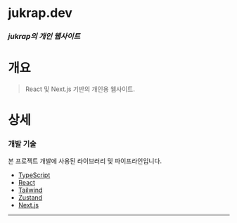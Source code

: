 # jukrap.dev
### _jukrap의 개인 웹사이트_

# 개요
>React 및 Next.js 기반의 개인용 웹사이트.

# 상세
### 개발 기술
본 프로젝트 개발에 사용된 라이브러리 및 파이프라인입니다.
- [TypeScript]
- [React]
- [Tailwind]
- [Zustand]
- [Next.js]

***

   [TypeScript]: <https://www.typescriptlang.org/>
   [React]: <https://ko.legacy.reactjs.org/>
   [Tailwind]: <https://tailwindcss.com/>
   [Zustand]: <https://github.com/pmndrs/zustand>
   [Next.js]: <https://nextjs.org/>
